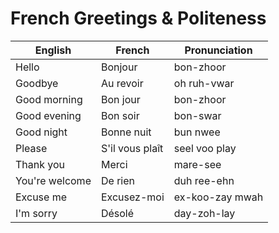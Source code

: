 # French Greetings & Politeness

| English | French | Pronunciation |
|----------------|----------------|----------------|
| Hello | Bonjour | bon-zhoor |
| Goodbye | Au revoir | oh ruh-vwar |
| Good morning | Bon jour | bon-zhoor |
| Good evening | Bon soir | bon-swar |
| Good night | Bonne nuit | bun nwee |
| Please | S'il vous plaît | seel voo play |
| Thank you | Merci | mare-see |
| You're welcome | De rien | duh ree-ehn |
| Excuse me | Excusez-moi | ex-koo-zay mwah |
| I'm sorry | Désolé | day-zoh-lay |

